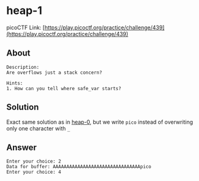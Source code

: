 # heap-1
picoCTF Link: [https://play.picoctf.org/practice/challenge/439](https://play.picoctf.org/practice/challenge/439)

## About

```
Description:
Are overflows just a stack concern?

Hints:
1. How can you tell where safe_var starts?
```

## Solution
 
Exact same solution as in [heap-0](heap-0.md), but we write `pico` instead of overwriting only one character with `_`

## Answer

```
Enter your choice: 2
Data for buffer: AAAAAAAAAAAAAAAAAAAAAAAAAAAAAAAApico
Enter your choice: 4
```